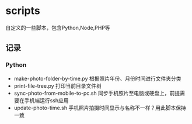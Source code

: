 # scripts
自定义的一些脚本，包含Python,Node,PHP等

## 记录

### Python
  * make-photo-folder-by-time.py  根据照片年份、月份时间进行文件夹分类
  * print-file-tree.py  打印当前目录文件树
  * sync-photo-from-mobile-to-pc.sh  同步手机照片至电脑或硬盘上，前提需要在手机端运行ssh应用
  * update-photo-time.sh 手机照片拍摄时间显示与名称不一样？用此脚本保持一致
